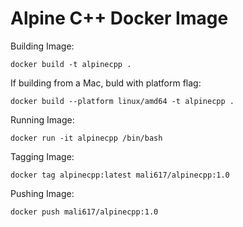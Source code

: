 
# Alpine C++ Docker Image
Building Image:
```
docker build -t alpinecpp .
```
If building from a Mac, buld with platform flag:
```
docker build --platform linux/amd64 -t alpinecpp .
```

Running Image:
```
docker run -it alpinecpp /bin/bash
```

Tagging Image:
```
docker tag alpinecpp:latest mali617/alpinecpp:1.0
```

Pushing Image:
```
docker push mali617/alpinecpp:1.0
```